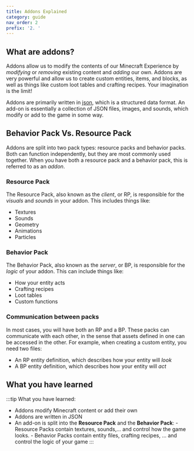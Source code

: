 ```yaml
---
title: Addons Explained
category: guide
nav_order: 2
prefix: '2. '
---
```


## What are addons?

Addons allow us to modify the contents of our Minecraft Experience by _modifying_ or _removing_ existing content and _adding_ our own. Addons are very powerful and allow us to create custom entities, items, and blocks, as well as things like custom loot tables and crafting recipes. Your imagination is the limit!

Addons are primarily written in [json](./understanding-JSON), which is a structured data format. An add-on is essentially a collection of JSON files, images, and sounds, which modify or add to the game in some way.

## Behavior Pack Vs. Resource Pack

Addons are split into two pack types: resource packs and behavior packs. Both can function independently, but they are most commonly used together. When you have both a resource pack and a behavior pack, this is referred to as an _addon_.

### Resource Pack

The Resource Pack, also known as the _client_, or RP, is responsible for the _visuals_ and _sounds_ in your addon. This includes things like:

-   Textures
-   Sounds
-   Geometry
-   Animations
-   Particles

### Behavior Pack

The Behavior Pack, also known as the _server_, or BP, is responsible for the _logic_ of your addon. This can include things like:

-   How your entity acts
-   Crafting recipes
-   Loot tables
-   Custom functions

### Communication between packs

In most cases, you will have both an RP and a BP. These packs can communicate with each other, in the sense that assets defined in one can be accessed in the other. For example, when creating a custom entity, you need two files:

-   An RP entity definition, which describes how your entity will _look_
-   A BP entity definition, which describes how your entity will _act_

## What you have learned

:::tip What you have learned:

-   Addons modify Minecraft content or add their own
-   Addons are written in JSON
-   An add-on is split into the **Resource Pack** and the **Behavior Pack**: - Resource Packs contain textures, sounds,... and control how the game looks. - Behavior Packs contain entity files, crafting recipes, ... and control the logic of your game
:::

